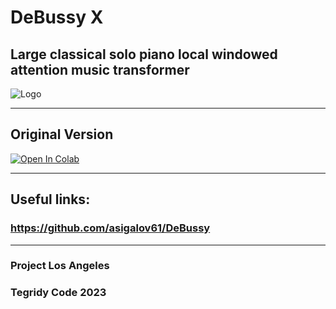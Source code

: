 # DeBussy X
## Large classical solo piano local windowed attention music transformer

![Logo](https://github.com/asigalov61/DeBussy-X/assets/56325539/6dd4fc00-a674-4238-aa7e-2475447d1d87)

***

## Original Version

[![Open In Colab][colab-badge]][colab-notebook2]

[colab-notebook2]: <https://colab.research.google.com/github/asigalov61/DeBussy-X/blob/main/DeBussy_X.ipynb>
[colab-badge]: <https://colab.research.google.com/assets/colab-badge.svg>

***

## Useful links:

### https://github.com/asigalov61/DeBussy

***

### Project Los Angeles
### Tegridy Code 2023
